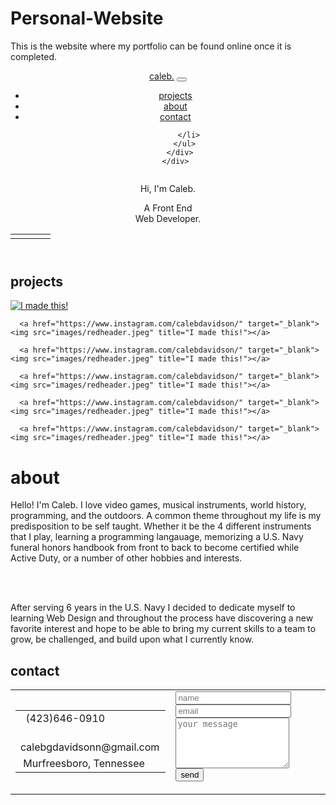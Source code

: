# Personal-Website
This is the website where my portfolio can be found online once it is completed.


<html lang="en">

<head>
  <link href="https://cdn.jsdelivr.net/npm/bootstrap@5.0.1/dist/css/bootstrap.min.css" rel="stylesheet"
    integrity="sha384-+0n0xVW2eSR5OomGNYDnhzAbDsOXxcvSN1TPprVMTNDbiYZCxYbOOl7+AMvyTG2x" crossorigin="anonymous">
  <link rel="stylesheet" href="styles.css">
  <script src="index.js"></script>
  <meta charset="UTF-8">
  <meta http-equiv="X-UA-Compatible" content="IE=edge">
  <link rel="shortcut icon" type="img/jpg" href="images/facivconC.ico"/>
  <meta name="viewport" content="width=device-width, initial-scale=1.0">
  <link rel="stylesheet" href="https://cdnjs.cloudflare.com/ajax/libs/font-awesome/4.7.0/css/font-awesome.min.css">
  <meta name="viewport" content="width=device-width, initial-scale=1.0">
  <title>Caleb's Website</title>

</head>
<body>
<header>

  <nav class="navbar fixed-top navbar-expand-lg navbar-light bg-light">
    <div class="container-fluid">
      <a class="navbar-brand" href="#">caleb.</a>
      <button
        class="navbar-toggler"
        type="button"
        data-mdb-toggle="collapse"
        data-mdb-target="#navbarNav"
        aria-controls="navbarNav"
        aria-expanded="false"
        aria-label="Toggle navigation"
      >
        <i class="fas fa-bars"></i>
      </button>
      <div class="collapse navbar-collapse" id="navbarNav">
        <ul class="navbar-nav">
          <li class="nav-item">
            <a class="nav-link active" href="">projects</a>
          </li>
          <li class="nav-item">
            <a class="nav-link" href="">about</a>
          </li>
          <li class="nav-item">
            <a class="nav-link" href="">contact</a>
          </li>

          </li>
        </ul>
      </div>
    </div>
  </nav>

<div class="headerbox">
<div class="headerin">

  <img class="headerimage" src="images/redheader.jpeg" alt="">

 <p class="title">
   Hi, I'm Caleb.
   <br>
  </p>
   <p class="title2">
   A Front End
   <br>
   Web Developer.
   <table>
    <tr>
        <td class="animated zoomIn" style="animation-delay:2.4s;"><a class="social" href="" target="_blank"><i class="fa fa-codepen"></i></a>
        </td>
        <td class="animated zoomIn" style="animation-delay:2.6s;"><a class="social" href="https://www.instagram.com/calebdavidson/" target="_blank"><i class="fa fa-instagram"></i></a></td>
        <td class="animated zoomIn" style="animation-delay:2.8s;"><a class="social" href="https://www.linkedin.com/in/calebgdavidson/" target="_blank"><i class="fa fa-linkedin"></i></a></td>
        <td class="animated zoomIn" style="animation-delay:2.8s;"><a class="social" href="https://github.com/calebgdavidson" target="_blank"><i class="fa fa-github"></i></a>
        </td>
    </tr>
</table>
  </p>


  
</div>
  </div>
</header>

<div inputmode="projects">
 
  <h2>projects</h2>

  <div id="photos">
      <a href="https://www.instagram.com/calebdavidson/" target="_blank"><img src="images/redheader.jpeg" title="I made this!"></a>

      <a href="https://www.instagram.com/calebdavidson/" target="_blank"><img src="images/redheader.jpeg" title="I made this!"></a>

      <a href="https://www.instagram.com/calebdavidson/" target="_blank"><img src="images/redheader.jpeg" title="I made this!"></a>

      <a href="https://www.instagram.com/calebdavidson/" target="_blank"><img src="images/redheader.jpeg" title="I made this!"></a>

      <a href="https://www.instagram.com/calebdavidson/" target="_blank"><img src="images/redheader.jpeg" title="I made this!"></a>

      <a href="https://www.instagram.com/calebdavidson/" target="_blank"><img src="images/redheader.jpeg" title="I made this!"></a>

  </div>
</div>

<div class="aboutme">
<h1>about</h1>
<p class="aboutp">Hello! I'm Caleb. I love video games, musical instruments, world history, programming, and the outdoors. A common theme throughout my life is my predisposition to be self taught. Whether it be the 4 different instruments that I play, learning a programming langauage, memorizing a U.S. Navy funeral honors handbook from front to back to become certified while Active Duty, or a number of other hobbies and interests. 
  </p>
  <br>
  <br>
  <p class = "aboutp2">
After serving 6 years in the U.S. Navy I decided to dedicate myself to learning Web Design and throughout the process have discovering a new favorite interest and hope to be able to bring my current skills to a team to grow, be challenged, and build upon what I currently know.</p>
</div>

<h2 class="contacth2">contact</h2>
<div id="contact">
  <table>
      <tr>
          <td>
              <div id="inner_div">
                  <table id="inner_table">
                      <tr>
                          <td class="contact-info"><i class="fa fa-phone"></i> &nbsp; (423)646-0910</td>
                      </tr>
                      <tr>
                          <td class="contact-info"><i class="fa fa-at"></i> &nbsp; calebgdavidsonn@gmail.com</td>
                      </tr>
                      <tr>
                          <td class="contact-info"><i class="fa fa-map-marker"></i>
                            &nbsp;Murfreesboro, Tennessee
                                </td>
                              </tr> 
                              </div>                                           
                  </table>
              </div>
          </td>
          <td>
              <form action="https://formspree.io/xyyelvqa" method="POST">
                  <input type="text" placeholder="name" name="name" required>
                  <input type="email" placeholder="email" name="_replyto" required><br>
                  <textarea placeholder="your message" name="message" required rows="5"></textarea><br>
                  <button type="submit" class="btn_one">send</button>
              </form>
          </td>
      </tr>
  </table>
</div>

</body>
</html>

